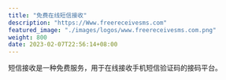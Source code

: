 ```yaml
---
title: "免费在线短信接收"
description: "https://Www.freereceivesms.com"
featured_image: "./images/logos/www.freereceivesms.com.png"
weight: 800
date: 2023-02-07T22:56:14+08:00
---
```


短信接收是一种免费服务，用于在线接收手机短信验证码的接码平台。